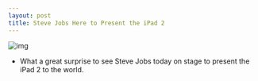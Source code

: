 ```yaml
---
layout: post
title: Steve Jobs Here to Present the iPad 2
---
```

![img](http://media.idownloadblog.com/wp-content/uploads/2011/03/Steve-Jobs-iPad-2.jpg)
* What a great surprise to see Steve Jobs today on stage to present the iPad 2 to the world.

